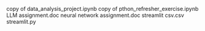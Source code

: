copy of data_analysis_project.ipynb
copy of pthon_refresher_exercise.ipynb
LLM assignment.doc
neural network assignment.doc
streamlit csv.csv
streamlit.py
